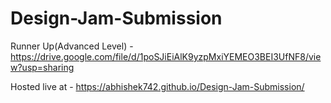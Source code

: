 # Design-Jam-Submission
Runner Up(Advanced Level) - https://drive.google.com/file/d/1poSJiEiAlK9yzpMxiYEMEO3BEI3UfNF8/view?usp=sharing

Hosted live at - https://abhishek742.github.io/Design-Jam-Submission/
